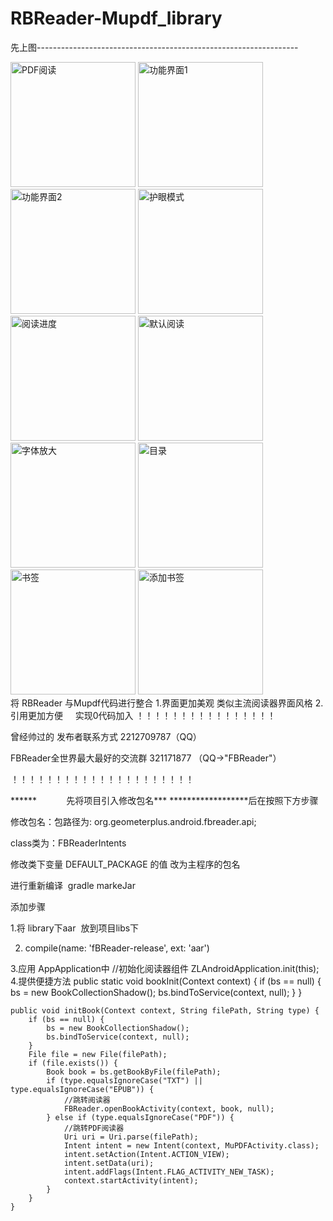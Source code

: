 # RBReader-Mupdf_library
先上图-----------------------------------------------------------------
<div>
<img src="https://github.com/lurongshuang/FBReader-Mupdf_library/blob/master/image/1.png" width="200" alt="PDF阅读" />
<img src="https://github.com/lurongshuang/FBReader-Mupdf_library/blob/master/image/2.png" width="200" alt="功能界面1" />
<img src="https://github.com/lurongshuang/FBReader-Mupdf_library/blob/master/image/3.png" width="200" alt="功能界面2" />
<img src="https://github.com/lurongshuang/FBReader-Mupdf_library/blob/master/image/4.png" width="200" alt="护眼模式" />
<img src="https://github.com/lurongshuang/FBReader-Mupdf_library/blob/master/image/5.png" width="200" alt="阅读进度" />
<img src="https://github.com/lurongshuang/FBReader-Mupdf_library/blob/master/image/6.png" width="200" alt="默认阅读" />
<img src="https://github.com/lurongshuang/FBReader-Mupdf_library/blob/master/image/7.png" width="200" alt="字体放大" />
<img src="https://github.com/lurongshuang/FBReader-Mupdf_library/blob/master/image/8.png" width="200" alt="目录" />
<img src="https://github.com/lurongshuang/FBReader-Mupdf_library/blob/master/image/9.png" width="200" alt="书签" />
<img src="https://github.com/lurongshuang/FBReader-Mupdf_library/blob/master/image/10.png" width="200" alt="添加书签" />
</div>
将 RBReader 与Mupdf代码进行整合
1.界面更加美观 
      类似主流阅读器界面风格
2.引用更加方便 
      实现0代码加入
！！！！！！！！！！！！！！！！

曾经帅过的 发布者联系方式  2212709787（QQ）

FBReader全世界最大最好的交流群  321171877 （QQ->"FBReader"）

！！！！！！！！！！！！！！！！！！！！！

******             先将项目引入修改包名*** ******************后在按照下方步骤

修改包名：包路径为: org.geometerplus.android.fbreader.api; 

class类为：FBReaderIntents

修改类下变量  DEFAULT_PACKAGE 的值 改为主程序的包名

进行重新编译  gradle  markeJar

添加步骤

1.将 library下aar  放到项目libs下

2. compile(name: 'fBReader-release', ext: 'aar')

3.应用 AppApplication中 
  //初始化阅读器组件
        ZLAndroidApplication.init(this);
4.提供便捷方法
    public static void bookInit(Context context) {
        if (bs == null) {
            bs = new BookCollectionShadow();
            bs.bindToService(context, null);
        }
    }

    public void initBook(Context context, String filePath, String type) {
        if (bs == null) {
            bs = new BookCollectionShadow();
            bs.bindToService(context, null);
        }
        File file = new File(filePath);
        if (file.exists()) {
            Book book = bs.getBookByFile(filePath);
            if (type.equalsIgnoreCase("TXT") || type.equalsIgnoreCase("EPUB")) {
                //跳转阅读器
                FBReader.openBookActivity(context, book, null);
            } else if (type.equalsIgnoreCase("PDF")) {
                //跳转PDF阅读器
                Uri uri = Uri.parse(filePath);
                Intent intent = new Intent(context, MuPDFActivity.class);
                intent.setAction(Intent.ACTION_VIEW);
                intent.setData(uri);
                intent.addFlags(Intent.FLAG_ACTIVITY_NEW_TASK);
                context.startActivity(intent);
            }
        }
    }
    
